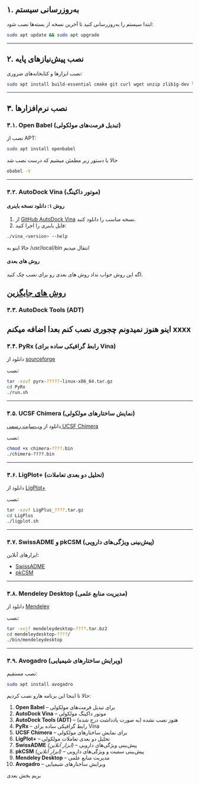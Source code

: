 ## ۱. به‌روزرسانی سیستم

ابتدا سیستم را به‌روزرسانی کنید تا آخرین نسخه از بسته‌ها نصب شود:

```bash
sudo apt update && sudo apt upgrade
```

---

## ۲. نصب پیش‌نیازهای پایه

نصب ابزارها و کتابخانه‌های ضروری:

```bash
sudo apt install build-essential cmake git curl wget unzip zlib1g-dev libglu1-mesa libxi-dev libxmu-dev libpng-dev libfreetype6-dev default-jre
```

---

## ۳. نصب نرم‌افزارها

### ۳.۱. Open Babel (تبدیل فرمت‌های مولکولی)

نصب از APT:

```bash
sudo apt install openbabel
```
حالا با دستور زیر مطمئن میشیم که درست نصب شد
```bash
obabel -V
```

---

### ۳.۲. AutoDock Vina (موتور داکینگ)

#### روش ۱: دانلود نسخه باینری

1. از [GitHub AutoDock Vina](https://github.com/ccsb-scripps/AutoDock-Vina/releases) نسخه مناسب را دانلود کنید.
2. فایل باینری را اجرا کنید:

```bash
./vina_<version> --help
```
حالا اینو به /usr/local/bin انتقال میدیم

#### روش های بعدی
اگه این روش جواب نداد روش های بعدی رو برای نصب 
چک کنید.

[روش های جایگزین](Adv-other-installation-fa.md)
---

### ۳.۳. AutoDock Tools (ADT)
اینو هنوز نمیدونم چجوری نصب کنم
بعدا اضافه میکنم 
xxxx
---

### ۳.۴. PyRx (رابط گرافیکی ساده برای Vina)

دانلود از [sourceforge](https://sourceforge.net/projects/pyrx/)

نصب:

```bash
tar -xzvf pyrx-?????-linux-x86_64.tar.gz 
cd PyRx
./run.sh 
```

---

### ۳.۵. UCSF Chimera (نمایش ساختارهای مولکولی)

دانلود از [وب‌سایت رسمی UCSF Chimera](https://www.cgl.ucsf.edu/chimera/download.html)

نصب:

```bash
chmod +x chimera-????.bin
./chimera-????.bin
```

---

### ۳.۶. LigPlot+ (تحلیل دو بعدی تعاملات)

دانلود از [LigPlot+](https://www.ebi.ac.uk/thornton-srv/software/LigPlus/)

نصب:

```bash
tar -xzvf LigPlus_????.tar.gz
cd LigPlus
./ligplot.sh
```

---

### ۳.۷. SwissADME و pkCSM (پیش‌بینی ویژگی‌های دارویی)

ابزارهای آنلاین:

* [SwissADME](https://www.swissadme.ch/)
* [pkCSM](https://biosig.lab.uq.edu.au/pkcsm/)

---

### ۳.۸. Mendeley Desktop (مدیریت منابع علمی)

دانلود از [Mendeley](https://desktop-download.mendeley.com/download/linux/)

نصب:

```bash
tar -xvjf mendeleydesktop-????.tar.bz2
cd mendeleydesktop-????/
./bin/mendeleydesktop
```

---

### ۳.۹. Avogadro (ویرایش ساختارهای شیمیایی)

نصب مستقیم:

```bash
sudo apt install avogadro
```

حالا تا اینجا این برنامه هارو نصب کردیم:

1. **Open Babel** – برای تبدیل فرمت‌های مولکولی
2. **AutoDock Vina** – موتور داکینگ مولکولی
3. **AutoDock Tools (ADT)** – هنوز نصب نشده (به صورت یادداشت درج شده)
4. **PyRx** – رابط گرافیکی ساده برای Vina
5. **UCSF Chimera** – برای نمایش ساختارهای مولکولی
6. **LigPlot+** – تحلیل دو بعدی تعاملات مولکولی
7. **SwissADME** *(ابزار آنلاین)* – پیش‌بینی ویژگی‌های دارویی
8. **pkCSM** *(ابزار آنلاین)* – پیش‌بینی سمیت و ویژگی‌های دارویی
9. **Mendeley Desktop** – مدیریت منابع علمی
10. **Avogadro** – ویرایش ساختارهای شیمیایی

بریم بخش بعدی 
